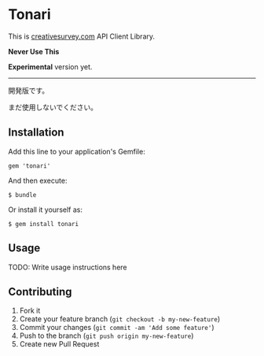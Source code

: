# Tonari

This is [creativesurvey.com](https://creativesurvey.com) API Client Library.

**Never Use This**

**Experimental** version yet. 

---

開発版です。

まだ使用しないでください。

## Installation

Add this line to your application's Gemfile:

    gem 'tonari'

And then execute:

    $ bundle

Or install it yourself as:

    $ gem install tonari

## Usage

TODO: Write usage instructions here

## Contributing

1. Fork it
2. Create your feature branch (`git checkout -b my-new-feature`)
3. Commit your changes (`git commit -am 'Add some feature'`)
4. Push to the branch (`git push origin my-new-feature`)
5. Create new Pull Request
